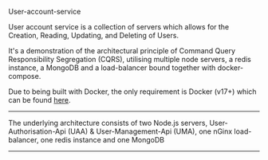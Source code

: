User-account-service

User account service is a collection of servers which allows for the Creation, Reading, Updating, and Deleting of Users.

It's a demonstration of the architectural principle of Command Query Responsibility Segregation (CQRS), utilising multiple node servers, a redis instance, a MongoDB and a load-balancer bound together with docker-compose.

Due to being built with Docker, the only requirement is Docker (v17+) which can be found [here](https://www.docker.com/get-docker).


----------

The underlying architecture consists of two Node.js servers, User-Authorisation-Api (UAA) & User-Management-Api (UMA), one nGinx load-balancer, one redis instance and one MongoDB


----------


